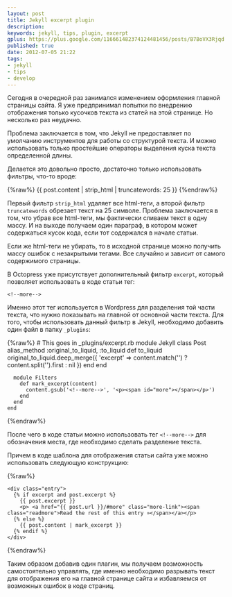 ```yaml
---
layout: post
title: Jekyll excerpt plugin
description: 
keywords: jekyll, tips, plugin, excerpt
gplus: https://plus.google.com/116661482374124481456/posts/B7BoVX3Rjqd
published: true
date: 2012-07-05 21:22
tags:
- jekyll
- tips
- develop
---
```


Сегодня в очередной раз занимался изменением оформления главной страницы сайта. Я уже предпринимал попытки по внедрению отображения только кусочков текста из статей на этой странице. Но несколько раз неудачно.

Проблема заключается в том, что Jekyll не предоставляет по умолчанию инструментов для работы со структурой текста. И можно использовать только простейшие операторы выделения куска текста определенной длины.

<!--more-->

Делается это довольно просто, достаточно только использовать фильтры, что-то вроде:

{%raw%}
    {{ post.content | strip_html | truncatewords: 25 }}
{%endraw%}

Первый фильтр `strip_html` удаляет все html-теги, а второй фильтр `truncatewords` обрезает текст на 25 символе. Проблема заключается в том, что убрав все html-теги, мы фактически сливаем текст в одну массу. И на выходе получаем один параграф, в котором может содержаться кусок кода, если тот содержался в начале статьи.

Если же html-теги не убирать, то в исходной странице можно получить массу ошибок с незакрытыми тегами. Все случайно и зависит от самого содержимого страницы.

В Octopress уже присутствует дополнительный фильтр `excerpt`, который позволяет использовать в коде статьи тег:

    <!--more-->

Именно этот тег используется в Wordpress для разделения той части текста, что нужно показывать на главной от основной части текста. Для того, чтобы использовать данный фильтр в Jekyll, необходимо добавить один файл в папку `_plugins`:

{%raw%}
    # This goes in _plugins/excerpt.rb
    module Jekyll
      class Post
        alias_method :original_to_liquid, :to_liquid
        def to_liquid
          original_to_liquid.deep_merge({
            'excerpt' => content.match('<!--more-->') ? content.split('<!--more-->').first : nil
          })
        end
      end

      module Filters
        def mark_excerpt(content)
          content.gsub('<!--more-->', '<p><span id="more"></span></p>')
        end
      end
    end
{%endraw%}

После чего в коде статьи можно использовать тег `<!--more-->` для обозначения места, где необходимо сделать разделение текста.

Причем в коде шаблона для отображения статьи сайта уже можно использовать следующую конструкцию:

{%raw%}
    <!-- This snippet checks for an excerpt variable that I assign to true on my index pages, but not on the post pages, then checks to see if the post has an excerpt to see if it should render the excerpt of the post or the whole thing -->

    <div class="entry">
      {% if excerpt and post.excerpt %}
        {{ post.excerpt }}
        <p> <a href="{{ post.url }}/#more" class="more-link"><span class="readmore">Read the rest of this entry »</span></a></p>
      {% else %}
        {{ post.content | mark_excerpt }}
      {% endif %}
    </div>
{%endraw%}

Таким образом добавив один плагин, мы получаем возможность самостоятельно управлять, где именно необходимо разрывать текст для отображения его на главной странице сайта и избавляемся от возможных ошибок в коде страниц.
